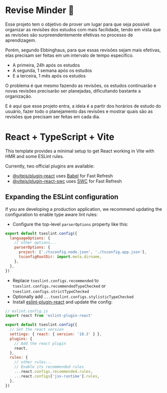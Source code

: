 # Revise Minder 🧠

<p>Esse projeto tem o objetivo de prover um lugar para que seja possível organizar as revisões dos estudos com mais facilidade, tendo em vista que as revisões são surpreendentemente efetivas no processo de aprendizagem.</p>
<p>Porém, segundo Ebbinghaus, para que essas revisões sejam mais efetivas, elas precisam ser feitas em um intervalo de tempo especifico.</p>

<ul>
  <li>A primeira, 24h após os estudos</li>
  <li>A segunda, 1 semana após os estudos</li>
  <li>E a terceira, 1 mês após os estudos</li>
</ul>

<p>O  problema é que mesmo fazendo as revisões, os estudos continuarão e novas revisões precisarão ser planejadas, dificultando bastante a organização.</p>
<p>E é aqui que esse projeto entra, a ideia é a partir dos horários de estudo do usuário, fazer todo o planejamento das revisões e mostrar quais são as revisões que precisam ser feitas em cada dia.</p>

# React + TypeScript + Vite

This template provides a minimal setup to get React working in Vite with HMR and some ESLint rules.

Currently, two official plugins are available:

- [@vitejs/plugin-react](https://github.com/vitejs/vite-plugin-react/blob/main/packages/plugin-react/README.md) uses [Babel](https://babeljs.io/) for Fast Refresh
- [@vitejs/plugin-react-swc](https://github.com/vitejs/vite-plugin-react-swc) uses [SWC](https://swc.rs/) for Fast Refresh

## Expanding the ESLint configuration

If you are developing a production application, we recommend updating the configuration to enable type aware lint rules:

- Configure the top-level `parserOptions` property like this:

```js
export default tseslint.config({
  languageOptions: {
    // other options...
    parserOptions: {
      project: ['./tsconfig.node.json', './tsconfig.app.json'],
      tsconfigRootDir: import.meta.dirname,
    },
  },
})
```

- Replace `tseslint.configs.recommended` to `tseslint.configs.recommendedTypeChecked` or `tseslint.configs.strictTypeChecked`
- Optionally add `...tseslint.configs.stylisticTypeChecked`
- Install [eslint-plugin-react](https://github.com/jsx-eslint/eslint-plugin-react) and update the config:

```js
// eslint.config.js
import react from 'eslint-plugin-react'

export default tseslint.config({
  // Set the react version
  settings: { react: { version: '18.3' } },
  plugins: {
    // Add the react plugin
    react,
  },
  rules: {
    // other rules...
    // Enable its recommended rules
    ...react.configs.recommended.rules,
    ...react.configs['jsx-runtime'].rules,
  },
})
```
